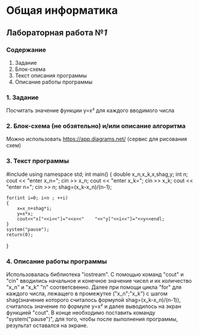 # Общая информатика

## Лабораторная работа №_1_

### Содержание

1. Задание
2. Блок-схема
3. Текст описания программы
4. Описание работы программы

### 1. Задание

Посчитать значение функции y=x² для каждого вводимого числа

### 2. Блок-схема (не обзятельно) и/или описание алгоритма

Можно использовать <https://app.diagrams.net/> (сервис для рисования схем)

### 3. Текст программы

#include<iostream>
using namespace std;
int main()
{
	double x_n,x_k,x,shag,y;
	int n;
	cout << "enter x_n=";
	cin >> x_n;
	cout << "enter x_k=";
	cin >> x_k;
	cout << "enter n=";
	cin >> n;
	shag=(x_k-x_n)/(n-1);
	
	for(int i=0; i<n ; ++i)
	{
		x=x_n+shag*i;
		y=x*x;
		cout<<"x["<<i<<"]="<<x<<"    "<<"y["<<i<<"]="<<y<<endl;
	}
	system("pause");    
	return(0);
}

### 4. Описание работы программы

Использовалась библиотека "iostream". C помощью команд "cout" и "сin" вводились начальное и конечное значение чисел и их количество "x_n" и "x_k" "n" соответсвенно. Далее при помощи цикла 
"for" для каждого числа, лежащего в промежутке ("x_n";"x_k") с шагом shag(значение которого считалось формулой shag=(x_k-x_n)/(n-1)), считалось значение по формуле y=x² и далее выводилось на экран функцией "cout". В конце необходимо поставить команду "system("pause")", для того, чтобы после выполнения программы, результат оставался на экране.
                                                           
